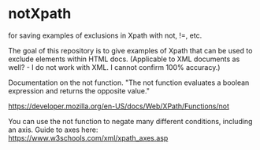 # notXpath
for saving examples of exclusions in Xpath with not, !=, etc.

The goal of this repository is to give examples of Xpath that can be used to exclude elements within HTML docs. 
(Applicable to XML documents as well? - I do not work with XML. I cannot confirm 100% accuracy.)

Documentation on the not function.
"The not function evaluates a boolean expression and returns the opposite value."

https://developer.mozilla.org/en-US/docs/Web/XPath/Functions/not


You can use the not function to negate many different conditions, including an axis.
Guide to axes here:
https://www.w3schools.com/xml/xpath_axes.asp

